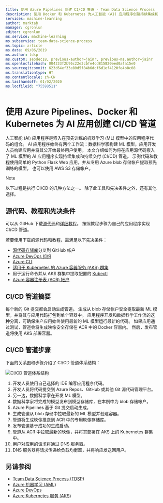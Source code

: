 ```yaml
---
title: 使用 Azure Pipelines 创建 CI/CD 管道 - Team Data Science Process
description: 使用 Docker 和 Kubernetes 为人工智能 (AI) 应用程序创建持续集成和持续交付管道。
services: machine-learning
author: marktab
manager: cgronlun
editor: cgronlun
ms.service: machine-learning
ms.subservice: team-data-science-process
ms.topic: article
ms.date: 09/06/2019
ms.author: tdsp
ms.custom: seodec18, previous-author=jainr, previous-ms.author=jainr
ms.openlocfilehash: 004233f2b96c22e3cbfe4cd815820eed0afa15e0
ms.sourcegitcommit: 623d64ef33e80d5f84b6dcf6d1ef4120fe4b8c08
ms.translationtype: HT
ms.contentlocale: zh-CN
ms.lasthandoff: 01/02/2020
ms.locfileid: "75598511"
---
```

# <a name="create-cicd-pipelines-for-ai-apps-using-azure-pipelines-docker-and-kubernetes"></a>使用 Azure Pipelines、Docker 和 Kubernetes 为 AI 应用创建 CI/CD 管道

人工智能 (AI) 应用程序是嵌入在预先训练的机器学习 (ML) 模型中的应用程序代码的组合。 AI 应用程序始终有两个工作流：数据科学家构建 ML 模型，应用开发人员构建应用并将其公开给最终用户使用。 本文介绍如何为将在应用源代码嵌入了 ML 模型的 AI 应用程序实现持续集成和持续交付 (CI/CD) 管道。 示例代码和教程使用简单的 Python Flask Web 应用，并从专用 Azure blob 存储帐户提取预先训练的模型。 也可以使用 AWS S3 存储帐户。

> [!NOTE]
> 以下过程是执行 CI/CD 的几种方法之一。 除了此工具和先决条件之外，还有其他选择。

## <a name="source-code-tutorial-and-prerequisites"></a>源代码、教程和先决条件

可以从 GitHub 下载[源代码](https://github.com/Azure/DevOps-For-AI-Apps)和[详细教程](https://github.com/Azure/DevOps-For-AI-Apps/blob/master/Tutorial.md)。 按照教程步骤为自己的应用程序实现 CI/CD 管道。

若要使用下载的源代码和教程，需满足以下先决条件： 

- [源代码存储库](https://github.com/Azure/DevOps-For-AI-Apps)分叉到 GitHub 帐户
- [Azure DevOps 组织](https://docs.microsoft.com/azure/devops/organizations/accounts/create-organization-msa-or-work-student)
- [Azure CLI](cli/install-azure-cli)
- [适用于 Kubernetes 的 Azure 容器服务 (AKS) 群集](/container-service/kubernetes/container-service-tutorial-kubernetes-deploy-cluster)
- 用于运行命令并从 AKS 群集中提取配置的 [Kubectl](https://kubernetes.io/docs/tasks/tools/install-kubectl/) 
- [Azure 容器注册表 (ACR) 帐户](/container-registry/container-registry-get-started-portal)

## <a name="cicd-pipeline-summary"></a>CI/CD 管道摘要

每个新的 Git 提交都会启动生成管道。 生成从 blob 存储帐户安全提取最新 ML 模型，并将其与应用代码打包到单个容器中。 应用程序开发和数据科学工作流的这种分离，可确保生产应用始终使用最新的 ML 模型运行最新的代码。 如果应用通过测试，管道会将生成映像安全存储在 ACR 中的 Docker 容器内。 然后，发布管道将使用 AKS 部署容器。 

## <a name="cicd-pipeline-steps"></a>CI/CD 管道步骤

下面的关系图和步骤介绍了 CI/CD 管道体系结构：

![CI/CD 管道体系结构](./media/ci-cd-flask/architecture.png)

1. 开发人员使用自己选择的 IDE 编写应用程序代码。
2. 开发人员将代码提交到 Azure Repos、GitHub 或其他 Git 源代码管理平台。 
3. 另一边，数据科学家在开发 ML 模型。
4. 数据科学家将完成的模型发布到模型存储库，在本例中为 blob 存储帐户。 
5. Azure Pipelines 基于 Git 提交启动生成。
6. 生成管道从 blob 存储中拉取最新的 ML 模型并创建容器。
7. 管道将生成映像推送到 ACR 中的专用映像存储库。
8. 发布管道基于成功的生成启动。
9. 管道从 ACR 中拉取最新的映像，并将其部署在 AKS 上的 Kubernetes 群集中。
10. 用户对应用的请求将通过 DNS 服务器。
11. DNS 服务器将请求传递给负载均衡器，并将响应发送回用户。

## <a name="see-also"></a>另请参阅

- [Team Data Science Process (TDSP)](/machine-learning/team-data-science-process/)
- [Azure 机器学习 (AML)](/machine-learning/)
- [Azure DevOps](https://azure.microsoft.com/services/devops/)
- [Azure Kubernetes 服务 (AKS)](/aks/intro-kubernetes)
